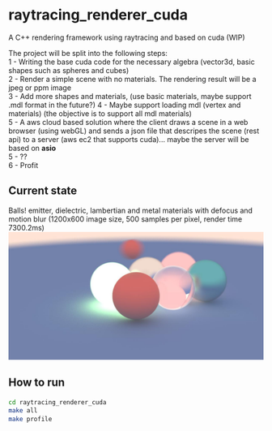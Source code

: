 # raytracing_renderer_cuda
A C++ rendering framework using raytracing and based on cuda  (WIP)

The project will be split into the following steps:\
1 - Writing the base cuda code for the necessary algebra (vector3d, basic shapes such as spheres and cubes)\
2 - Render a simple scene with no materials. The rendering result will be a jpeg or ppm image\
3 - Add more shapes and materials, (use basic materials, maybe support .mdl format in the future?)
4 - Maybe support loading mdl (vertex and materials) (the objective is to support all mdl materials)\
5 - A aws cloud based solution where the client draws a scene in a web browser (using webGL) and sends a json file that descripes the scene (rest api) to a server (aws ec2 that supports cuda)... maybe the server will be based on **asio**\
5 - ?? \
6 - Profit

## Current state
Balls! emitter, dielectric, lambertian and metal materials with defocus and motion blur (1200x600 image size, 500 samples per pixel, render time 7300.2ms)
![render](renders/motion_blur.jpg)

## How to run
```sh
cd raytracing_renderer_cuda
make all
make profile
```
